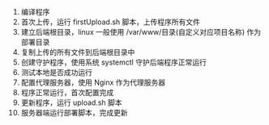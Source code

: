 1. 编译程序
2. 首次上传，运行 firstUpload.sh 脚本，上传程序所有文件
3. 建立后端根目录，linux 一般使用 /var/www/目录(自定义对应项目名称) 作为部署目录
4. 复制上传的所有文件到后端根目录中
5. 创建守护程序，使用系统 systemctl 守护后端程序正常运行
6. 测试本地是否成功运行
7. 配置代理服务器，使用 Nginx 作为代理服务器
8. 程序正常运行，首次配置完成
9. 更新程序，运行 upload.sh 脚本
10. 服务器端运行部署脚本，完成更新